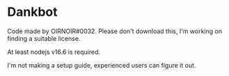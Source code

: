 # Dankbot

 Code made by OIRNOIR#0032.
 Please don't download this, I'm working on finding a suitable license.

 At least nodejs v16.6 is required.

 I'm not making a setup guide, experienced users can figure it out.
 
